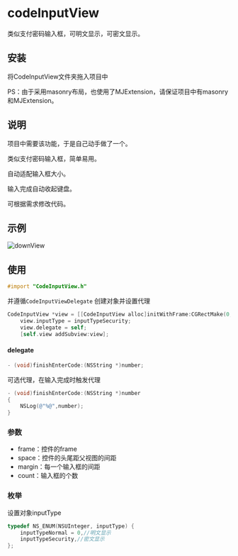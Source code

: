 # codeInputView
类似支付密码输入框，可明文显示，可密文显示。
## 安装
将CodeInputView文件夹拖入项目中

PS：由于采用masonry布局，也使用了MJExtension，请保证项目中有masonry和MJExtension。
## 说明
项目中需要该功能，于是自己动手做了一个。

类似支付密码输入框，简单易用。

自动适配输入框大小。

输入完成自动收起键盘。

可根据需求修改代码。
## 示例
![downView](https://github.com/CoolerTing/codeInputView/blob/master/codeInputView.gif)
## 使用

```objective-c
#import "CodeInputView.h"
```
并遵循```CodeInputViewDelegate```
创建对象并设置代理
```objective-c
CodeInputView *view = [[CodeInputView alloc]initWithFrame:CGRectMake(0, 100, IPHONE_WIDTH, 60) Space:40 Margin:10 Count:6];
    view.inputType = inputTypeSecurity;
    view.delegate = self;
    [self.view addSubview:view];
```
#### delegate
```objective-c
- (void)finishEnterCode:(NSString *)number;
```
可选代理，在输入完成时触发代理

```objective-c
- (void)finishEnterCode:(NSString *)number
{
    NSLog(@"%@",number);
}
```

### 参数
* frame：控件的frame
* space：控件的头尾距父视图的间距
* margin：每一个输入框的间距
* count：输入框的个数

### 枚举
设置对象inputType
```objective-c
typedef NS_ENUM(NSUInteger, inputType) {
    inputTypeNormal = 0,//明文显示
    inputTypeSecurity,//密文显示
};
```
